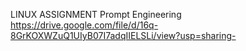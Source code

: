 LINUX ASSIGNMENT
Prompt Engineering
https://drive.google.com/file/d/16q-8GrKOXWZuQ1UIyB07I7adqIIELSLi/view?usp=sharing-
